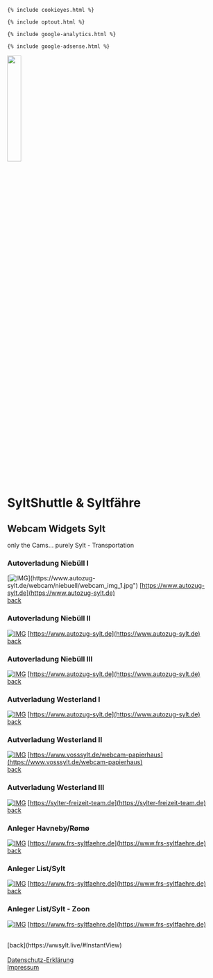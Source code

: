 <head>

  <script src="scripts/scrollbarscript.js" type="text/javascript"></script>
  <link rel="stylesheet" type="text/css" href="css/stylesheet.css">

<!-- Start cookieyes banner -->
  	{% include cookieyes.html %}

<!--- Opt Out https://blog.hubspot.de/marketing/google-analytics-deaktivieren bzw. Datenschutz.org -->
  	{% include optout.html %}

<!--- Google Analytics --->
  	{% include google-analytics.html %}

<!--- Google AdSense --->
    {% include google-adsense.html %}


</head>

<div id="progress-bar"></div>

<div id="content">
  <img src="https://wwsylt.live/data/WWS_Logo_black.png" class="ribbon" alt="" width="25%"/>
</div>


# SyltShuttle & Syltfähre

## Webcam Widgets Sylt

only the Cams... purely Sylt - Transportation

### Autoverladung Niebüll I
[![IMG](https://www.autozug-sylt.de/webcam/niebuell/webcam_img_1.jpg")](https://www.autozug-sylt.de/webcam/niebuell/webcam_img_1.jpg")
[https://www.autozug-sylt.de](https://www.autozug-sylt.de)
<BR> [back](https://wwsylt.live/#InstantView)

### Autoverladung Niebüll II
[![IMG](https://www.autozug-sylt.de/webcam/niebuell/webcam_img_2.jpg)](https://www.autozug-sylt.de/webcam/niebuell/webcam_img_2.jpg)
[https://www.autozug-sylt.de](https://www.autozug-sylt.de)
<BR> [back](https://wwsylt.live/#InstantView)

### Autoverladung Niebüll III
[![IMG](https://www.autozug-sylt.de/webcam/niebuell/webcam_img_3.jpg)](https://www.autozug-sylt.de/webcam/niebuell/webcam_img_3.jpg)
[https://www.autozug-sylt.de](https://www.autozug-sylt.de)
<BR> [back](https://wwsylt.live/#InstantView)

### Autverladung Westerland I
[![IMG](https://www.autozug-sylt.de/webcam/westerland/61382/webcam_img_big.jpg)](https://www.autozug-sylt.de/webcam/westerland/61382/webcam_img_big.jpg)
[https://www.autozug-sylt.de](https://www.autozug-sylt.de)
<BR> [back](https://wwsylt.live/#InstantView)

### Autverladung Westerland II
[![IMG](https://paw14.de/WebCam_Voss_Papierhaus_Richtung_Sky/Voss2.jpg)](https://paw14.de/WebCam_Voss_Papierhaus_Richtung_Sky/Voss2.jpg)
[https://www.vosssylt.de/webcam-papierhaus](https://www.vosssylt.de/webcam-papierhaus)
<BR> [back](https://wwsylt.live/#InstantView)

### Autverladung Westerland III
[![IMG](https://sylter-freizeit-team.de/webcamWE.jpg)](https://sylter-freizeit-team.de/webcamWE.jpg)
[https://sylter-freizeit-team.de](https://sylter-freizeit-team.de)
<BR> [back](https://wwsylt.live/#InstantView)

### Anleger Havneby/Rømø
[![IMG](https://www.frs-syltfaehre.de/webcam-image.jpg?tx_frsfrs_pi6%5Baction%5D=show&tx_frsfrs_pi6%5BcontentElementUid%5D=1753&tx_frsfrs_pi6%5Bcontroller%5D=WebcamImage&cHash=11a45de6f9167242da4c331dfa0f4f83#version-1615554763)](https://www.frs-syltfaehre.de/webcam-image.jpg?tx_frsfrs_pi6%5Baction%5D=show&tx_frsfrs_pi6%5BcontentElementUid%5D=1753&tx_frsfrs_pi6%5Bcontroller%5D=WebcamImage&cHash=11a45de6f9167242da4c331dfa0f4f83#version-1615554763)
[https://www.frs-syltfaehre.de](https://www.frs-syltfaehre.de)
<BR> [back](https://wwsylt.live/#InstantView)

### Anleger List/Sylt
[![IMG](https://www.frs-syltfaehre.de/webcam-image.jpg?tx_frsfrs_pi6%5Baction%5D=show&tx_frsfrs_pi6%5BcontentElementUid%5D=1874&tx_frsfrs_pi6%5Bcontroller%5D=WebcamImage&cHash=386ce6777e83495ed888294c2bad236f#version-1615749517)](https://www.frs-syltfaehre.de/webcam-image.jpg?tx_frsfrs_pi6%5Baction%5D=show&tx_frsfrs_pi6%5BcontentElementUid%5D=1874&tx_frsfrs_pi6%5Bcontroller%5D=WebcamImage&cHash=386ce6777e83495ed888294c2bad236f#version-1615749517)
[https://www.frs-syltfaehre.de](https://www.frs-syltfaehre.de)
<BR> [back](https://wwsylt.live/#InstantView)

### Anleger List/Sylt - Zoon
[![IMG](https://www.frs-syltfaehre.de/webcam-image.jpg?tx_frsfrs_pi6%5Baction%5D=show&tx_frsfrs_pi6%5BcontentElementUid%5D=1875&tx_frsfrs_pi6%5Bcontroller%5D=WebcamImage&cHash=527bebc357183493694b73341cc9075d#version-1615749698)](https://www.frs-syltfaehre.de/webcam-image.jpg?tx_frsfrs_pi6%5Baction%5D=show&tx_frsfrs_pi6%5BcontentElementUid%5D=1875&tx_frsfrs_pi6%5Bcontroller%5D=WebcamImage&cHash=527bebc357183493694b73341cc9075d#version-1615749698)
[https://www.frs-syltfaehre.de](https://www.frs-syltfaehre.de)

<BR>
[back](https://wwsylt.live/#InstantView)

<BR>
<BR>
<a href="https://wwsylt.live/datenschutz/WWS_Datenschutz_DE.html" target="_blank" rel="noopener noreferrer">Datenschutz-Erklärung</a><BR>
<a href="https://wwsylt.live/impressum/Impressum.html" target="_blank" rel="noopener noreferrer">Impressum</a>
